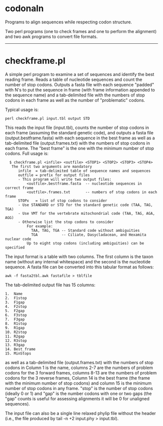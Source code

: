 # codonaln
Programs to align sequences while respecting codon structure.

Two perl programs (one to check frames and one to perform the alignment) and two
awk programs to convert file formats.

--------------------------------------------------------------------------------
# checkframe.pl

A simple perl program to examine a set of sequences and identify the best
reading frame. Reads a table of nucleotide sequences and count the number of
stop codons. Outputs a fasta file with each sequence "padded" with N's to put the
sequence in frame (with frame information appended to the sequence name) and a
tab-delimited file with the numbers of stop codons in each frame as well as the
number of "problematic" codons.

Typical usage is:

```
perl checkframe.pl input.tbl output STD
```

This reads the input file (input.tbl), counts the number of stop codons in each frame
(assuming the standard genetic code), and outputs a fasta file (output.bestframe.fasta)
with each sequence in the best frame as well as a tab-delimited file (output.frames.txt)
with the numbers of stop codons in each frame. The "best frame" is the one with the 
minimum number of stop codons. Full usage is:

```
  $ checkframe.pl <infile> <outfile> <STOP1> <STOP2> <STOP3> <STOP4>
   The first two arguments are mandatory
      infile  = tab-delimited table of sequence names and sequences
      outfile = prefix for output files
      - This program will write two output files:
          <outfile>.bestframe.fasta  -- nucleotide sequences in correct frame
          <outfile>.frames.txt       -- numbers of stop codons in each frame
      STOPx   = list of stop codons to consider
      - Use STANDARD or STD for the standard genetic code (TAA, TAG, TGA)
      - Use VMT for the vertebrate mitochondrial code (TAA, TAG, AGA, AGG)
      - Otherwise list the stop codons to consider
          For example:
            TAA, TAG, TGA -- Standard code without ambiguities
            TGA           -- Ciliate, Dasycladacean, and Hexamita nuclear code
          Up to eight stop codons (including ambiguities) can be specified
```

The input format is a table with two columns. The first column is the taxon name
(without any internal whitespace) and the second is the nucleotide sequence. A fasta
file can be converted into this tabular format as follows:

```
awk -f fasta2tbl.awk fastafile > tblfile
```

The tab-delimited output file has 15 columns:
```
1.  Name
2.  F1stop
3.  F1gap
4.  F2stop
5.  F2gap
6.  F3stop
7.  F3gap
8.  R1stop
9.  R1gap
10. R2stop
11. R2gap
12. R3stop
13. R3gap
14. Best_frame
15. MinStops
```

as well as a tab-delimited file (output.frames.txt) with the numbers of stop codons in
Column 1 is the name, columns 2-7 are the numbers of problem codons for the 3 forward
frames, columns 8-13 are the numbers of problem codons for the 3 reverse frames, Column
14 is the best frame (the frame with the minimum number of stop codons) and column 15
is the minimum number of stop codons in any frame. "stop" is the number of stop codons
(ideally 0 or 1) and "gap" is the number codons with one or two gaps (the "gap" counts
is useful for assessing alignments it will be 0 for unaligned sequences).

The input file can also be a single line relaxed phylip file without the header (i.e.,
the file produced by tail -n +2 input.phy > input.tbl).
